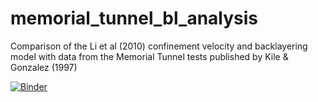 # memorial_tunnel_bl_analysis
Comparison of the Li et al (2010) confinement velocity and backlayering model with data from the Memorial Tunnel tests published by Kile &amp; Gonzalez (1997)

[![Binder](https://mybinder.org/badge_logo.svg)](https://mybinder.org/v2/gh/conorfleming/memorial_tunnel_bl_analysis/master?filepath=Memorial%20Tunnel%20Backlayering%20Analysis.ipynb)
